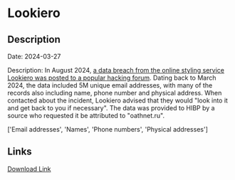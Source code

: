 # Lookiero

## Description

Date: 2024-03-27

Description:
In August 2024, <a href="https://x.com/DailyDarkWeb/status/1825895814385856678" target="_blank" rel="noopener">a data breach from the online styling service Lookiero was posted to a popular hacking forum</a>. Dating back to March 2024, the data included 5M unique email addresses, with many of the records also including name, phone number and physical address. When contacted about the incident, Lookiero advised that they would &quot;look into it and get back to you if necessary&quot;. The data was provided to HIBP by a source who requested it be attributed to &quot;oathnet.ru&quot;.


['Email addresses', 'Names', 'Phone numbers', 'Physical addresses']

## Links

[Download Link](https://link-to.net/1229997/622.4167677650411/dynamic/?r=aHR0cHM6Ly93d3cubWVkaWFmaXJlLmNvbS92aWV3L1dlOFdrczZaNUN1cHBHMi9sb29raWVyby5jb20vZmlsZQ==)